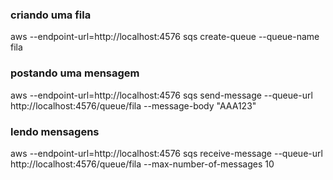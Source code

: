 
### criando uma fila

aws --endpoint-url=http://localhost:4576 sqs create-queue --queue-name fila

### postando uma mensagem
aws --endpoint-url=http://localhost:4576 sqs send-message --queue-url http://localhost:4576/queue/fila --message-body "AAA123"

### lendo mensagens

aws --endpoint-url=http://localhost:4576 sqs receive-message --queue-url http://localhost:4576/queue/fila --max-number-of-messages 10                                                              